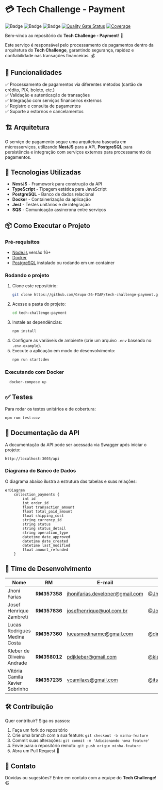 # 💳 Tech Challenge - Payment

![Badge](https://img.shields.io/badge/Status-Em%20Desenvolvimento-yellow)
![Badge](https://img.shields.io/badge/Contributors-Grupo%2026-blue)
![Badge](https://img.shields.io/badge/License-MIT-green)
[![Quality Gate Status](https://sonarcloud.io/api/project_badges/measure?project=Grupo-26-FIAP_tech-challenge-payment&metric=alert_status)](https://sonarcloud.io/summary/new_code?id=Grupo-26-FIAP_tech-challenge-payment)
[![Coverage](https://sonarcloud.io/api/project_badges/measure?project=Grupo-26-FIAP_tech-challenge-payment&metric=coverage)](https://sonarcloud.io/summary/new_code?id=Grupo-26-FIAP_tech-challenge-payment)


Bem-vindo ao repositório do **Tech Challenge - Payment**! 🚀

Este serviço é responsável pelo processamento de pagamentos dentro da arquitetura do **Tech Challenge**, garantindo segurança, rapidez e confiabilidade nas transações financeiras. 💰

## 📌 Funcionalidades

✅ Processamento de pagamentos via diferentes métodos (cartão de crédito, PIX, boleto, etc.)  
✅ Validação e autenticação de transações  
✅ Integração com serviços financeiros externos  
✅ Registro e consulta de pagamentos  
✅ Suporte a estornos e cancelamentos  

## 🏗️ Arquitetura

O serviço de pagamento segue uma arquitetura baseada em microsserviços, utilizando **NestJS** para a API, **PostgreSQL** para persistência e integração com serviços externos para processamento de pagamentos.

## 🚀 Tecnologias Utilizadas

- **NestJS** - Framework para construção da API
- **TypeScript** - Tipagem estática para JavaScript
- **PostgreSQL** - Banco de dados relacional
- **Docker** - Containerização da aplicação
- **Jest** - Testes unitários e de integração
- **SQS** - Comunicação assíncrona entre serviços

## 📦 Como Executar o Projeto

### Pré-requisitos

- [Node.js](https://nodejs.org/) versão 16+
- [Docker](https://www.docker.com/)
- [PostgreSQL](https://www.postgresql.org/) instalado ou rodando em um container

### Rodando o projeto

1. Clone este repositório:
   ```sh
   git clone https://github.com/Grupo-26-FIAP/tech-challenge-payment.git
   ```
2. Acesse a pasta do projeto:
   ```sh
   cd tech-challenge-payment
   ```
3. Instale as dependências:
   ```sh
   npm install
   ```
4. Configure as variáveis de ambiente (crie um arquivo `.env` baseado no `.env.example`).
5. Execute a aplicação em modo de desenvolvimento:
   ```sh
   npm run start:dev
   ```

### Executando com Docker
```sh
  docker-compose up
```

## ✅ Testes
Para rodar os testes unitários e de cobertura:
```sh
npm run test:cov
```

## 📄 Documentação da API

A documentação da API pode ser acessada via Swagger após iniciar o projeto:
```
http://localhost:3003/api
```

### Diagrama do Banco de Dados

O diagrama abaixo ilustra a estrutura das tabelas e suas relações:

```mermaid
erDiagram
    collection_payments {
        int id
        int order_id
        float transaction_amount
        float total_paid_amount
        float shipping_cost
        string currency_id
        string status
        string status_detail
        string operation_type
        datetime date_approved
        datetime date_created
        datetime last_modified
        float amount_refunded
    }
```

## 👥 Time de Desenvolvimento

| Nome                           | RM           | E-mail                                                             | GitHub                                             |
| ------------------------------ | ------------ | ------------------------------------------------------------------ | -------------------------------------------------- |
| Jhoni Farias                   | **RM357358** | [jhonifarias.developer@gmail.com](jhonifarias.developer@gmail.com) | [@JhoniFarias](https://github.com/JhoniFarias)     |
| Josef Henrique Zambreti        | **RM357836** | [josefhenrique@uol.com.br](josefhenrique@uol.com.br)               | [@Josefhz](https://github.com/Josefhz)             |
| Lucas Rodrigues Medina Costa   | **RM357360** | [lucasmedinarmc@gmail.com](lucasmedinarmc@gmail.com)               | [@diname](https://github.com/diname)               |
| Kleber de Oliveira Andrade     | **RM358012** | [pdjkleber@gmail.com](pdjkleber@gmail.com)                         | [@kleberandrade](https://github.com/kleberandrade) |
| Vitória Camila Xavier Sobrinho | **RM357235** | [vcamilaxs@gmail.com](vcamilaxs@gmail.com)                         | [@itsvickie](https://github.com/itsvickie)         |

## 🛠️ Contribuição

Quer contribuir? Siga os passos:
1. Faça um fork do repositório
2. Crie uma branch com a sua feature: `git checkout -b minha-feature`
3. Commit suas alterações: `git commit -m 'Adicionando nova feature'`
4. Envie para o repositório remoto: `git push origin minha-feature`
5. Abra um Pull Request 🚀

## 📢 Contato

Dúvidas ou sugestões? Entre em contato com a equipe do **Tech Challenge**! 😃

